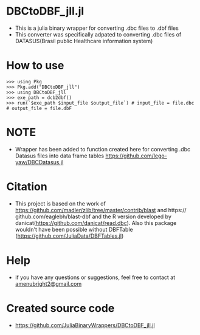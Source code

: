 # DBCtoDBF_jll.jl
+ This is a julia binary wrapper for converting .dbc files to .dbf files
+ This converter was specifically adpated to converting .dbc files of DATASUS(Brasil public Healthcare information system) 

# How to use
```
>>> using Pkg
>>> Pkg.add("DBCtoDBF_jll")
>>> using DBCtoDBF_jll
>>> exe_path = dcb2dbf()
>>> run(`$exe_path $input_file $output_file`) # input_file = file.dbc  # output_file = file.dbF
```

# NOTE
+ Wrapper has been added to function created here for converting .dbc Datasus files into data frame tables
https://github.com/lego-yaw/DBCDatasus.jl

# Citation
+ This project is based on the work of https://github.com/madler/zlib/tree/master/contrib/blast and https:// github.com/eaglebh/blast-dbf and the R version developed by danicat(https://github.com/danicat/read.dbc). Also this package wouldn't have been possible without DBFTable (https://github.com/JuliaData/DBFTables.jl)

# Help
+ if you have any questions or suggestions, feel free to contact at amenubright2@gmail.com

# Created source code
+ https://github.com/JuliaBinaryWrappers/DBCtoDBF_jll.jl

